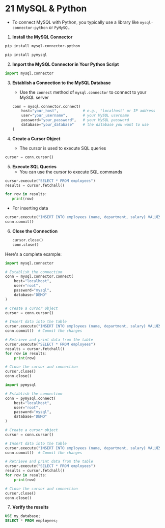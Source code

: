 # 21 MySQL & Python

- To connect MySQL with Python, you typically use a library like `mysql-connector-python` or `PyMySQL`

1. **Install the MySQL Connector**

```bash
pip install mysql-connector-python
```

```bash
pip install pymysql
```

2. **Import the MySQL Connector in Your Python Script**

```python
import mysql.connector
```

3. **Establish a Connection to the MySQL Database**
	- Use the `connect` method of `mysql.connector` to connect to your MySQL server

   ```python
   conn = mysql.connector.connect(
       host="your_host",           # e.g., "localhost" or IP address
       user="your_username",       # your MySQL username
       password="your_password",   # your MySQL password
       database="your_database"    # the database you want to use
   )
   ```

4. **Create a Cursor Object**
	- The cursor is used to execute SQL queries

```python
cursor = conn.cursor()
```

5. **Execute SQL Queries**
	- You can use the cursor to execute SQL commands

```python
cursor.execute("SELECT * FROM employees")
results = cursor.fetchall()

for row in results:
   print(row)
```

   - For inserting data

   ```python
   cursor.execute("INSERT INTO employees (name, department, salary) VALUES (%s, %s, %s)", ('New Employee', 'IT', 60000))
   conn.commit()  
   ```

6. **Close the Connection**

   ```python
   cursor.close()
   conn.close()
   ```

Here's a complete example:

```python
import mysql.connector

# Establish the connection
conn = mysql.connector.connect(
    host="localhost",
    user="root",
    password="mysql",
    database="DEMO"
)

# Create a cursor object
cursor = conn.cursor()

# Insert data into the table
cursor.execute("INSERT INTO employees (name, department, salary) VALUES (%s, %s, %s)", ('John Doe', 'HR', 55000))
conn.commit()  # Commit the changes

# Retrieve and print data from the table
cursor.execute("SELECT * FROM employees")
results = cursor.fetchall()
for row in results:
    print(row)

# Close the cursor and connection
cursor.close()
conn.close()
```

```python
import pymysql

# Establish the connection
conn = pymysql.connect(
    host="localhost",
    user="root",
    password="mysql",
    database="DEMO"
)

# Create a cursor object
cursor = conn.cursor()

# Insert data into the table
cursor.execute("INSERT INTO employees (name, department, salary) VALUES (%s, %s, %s)", ('John Doe', 'HR', 55000))
conn.commit()  # Commit the changes

# Retrieve and print data from the table
cursor.execute("SELECT * FROM employees")
results = cursor.fetchall()
for row in results:
    print(row)

# Close the cursor and connection
cursor.close()
conn.close()
```

7. **Verify the results**

```sql
USE my_database;
SELECT * FROM employees;
```


